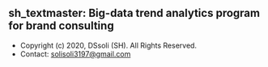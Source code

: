 ## sh_textmaster: Big-data trend analytics program for brand consulting
- Copyright (c) 2020, DSsoli (SH). All Rights Reserved.
- Contact: solisoli3197@gmail.com
